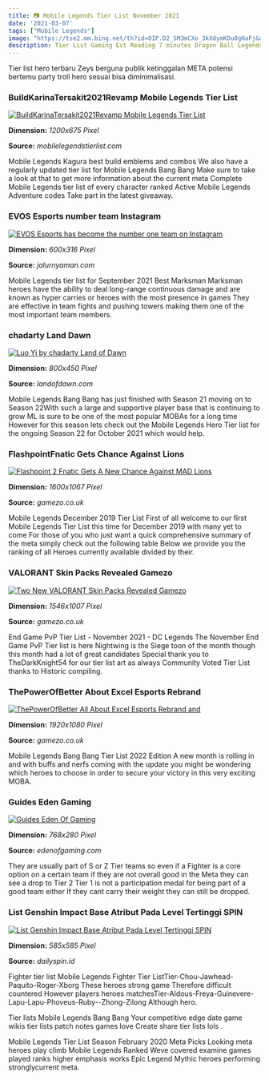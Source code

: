 ```yaml
---
title: 📷 Mobile Legends Tier List November 2021
date: '2021-03-07'
tags: ["Mobile Legends"]
image: "https://tse2.mm.bing.net/th?id=OIP.D2_SM3mCXo_3kXdymKDu0gHaFj&amp;pid=15.1"
description: Tier List Gaming Est Reading 7 minutes Dragon Ball Legends is a new mobile game from Bandai Namco set in the Dragon Ball universe The game features 3 vs 3 ba
---
```




Tier list hero terbaru Zeys berguna publik ketinggalan META potensi bertemu party troll hero sesuai bisa diminimalisasi.



### BuildKarinaTersakit2021Revamp Mobile Legends Tier List

[![BuildKarinaTersakit2021Revamp  Mobile Legends Tier List](https://www.mobilelegendstierlist.com/wp-content/uploads/2021/10/Build-Karina-Tersakit-2021-Revamp.jpg)](https://www.mobilelegendstierlist.com/wp-content/uploads/2021/10/Build-Karina-Tersakit-2021-Revamp.jpg)


**Dimension:** _1200x675 Pixel_ 

**Source:** _mobilelegendstierlist.com_ 


Mobile Legends Kagura best build emblems and combos We also have a regularly updated tier list for Mobile Legends Bang Bang Make sure to take a look at that to get more information about the current meta Complete Mobile Legends tier list of every character ranked Active Mobile Legends Adventure codes Take part in the latest giveaway.


### EVOS Esports number team Instagram 

[![EVOS Esports has become the number one team on Instagram ](https://game.jalurnyaman.com/wp-content/uploads/2021/11/EVOS-Esports-has-become-the-number-one-team-on-Instagram.jpeg)](https://game.jalurnyaman.com/wp-content/uploads/2021/11/EVOS-Esports-has-become-the-number-one-team-on-Instagram.jpeg)


**Dimension:** _600x316 Pixel_ 

**Source:** _jalurnyaman.com_ 


Mobile Legends tier list for September 2021 Best Marksman Marksman heroes have the ability to deal long-range continuous damage and are known as hyper carries or heroes with the most presence in games They are effective in team fights and pushing towers making them one of the most important team members.


###  chadarty Land Dawn

[![Luo Yi by chadarty  Land of Dawn](https://data.landofdawn.com/wp-content/uploads/2020/11/chang-e-cute-white-skin-800x450.jpg)](https://data.landofdawn.com/wp-content/uploads/2020/11/chang-e-cute-white-skin-800x450.jpg)


**Dimension:** _800x450 Pixel_ 

**Source:** _landofdawn.com_ 


Mobile Legends Bang Bang has just finished with Season 21 moving on to Season 22With such a large and supportive player base that is continuing to grow ML is sure to be one of the most popular MOBAs for a long time However for this season lets check out the Mobile Legends Hero Tier list for the ongoing Season 22 for October 2021 which would help.


### FlashpointFnatic Gets Chance Against Lions 

[![Flashpoint 2 Fnatic Gets A New Chance Against MAD Lions ](https://gamezo.co.uk/wp-content/uploads/2020/06/Fnatic-Victory-1.jpg)](https://gamezo.co.uk/wp-content/uploads/2020/06/Fnatic-Victory-1.jpg)


**Dimension:** _1600x1067 Pixel_ 

**Source:** _gamezo.co.uk_ 


Mobile Legends December 2019 Tier List First of all welcome to our first Mobile Legends Tier List this time for December 2019 with many yet to come For those of you who just want a quick comprehensive summary of the meta simply check out the following table Below we provide you the ranking of all Heroes currently available divided by their.


###  VALORANT Skin Packs Revealed Gamezo

[![Two New VALORANT Skin Packs Revealed  Gamezo](https://gamezo.co.uk/wp-content/uploads/2020/11/Emejt28XcAEidZZ.jpeg)](https://gamezo.co.uk/wp-content/uploads/2020/11/Emejt28XcAEidZZ.jpeg)


**Dimension:** _1546x1007 Pixel_ 

**Source:** _gamezo.co.uk_ 


End Game PvP Tier List - November 2021 - DC Legends The November End Game PvP Tier list is here Nightwing is the Siege toon of the month though this month had a lot of great candidates Special thank you to TheDarkKnight54 for our tier list art as always Community Voted Tier List thanks to Historic compiling.


### ThePowerOfBetter About Excel Esports Rebrand 

[![ThePowerOfBetter All About Excel Esports Rebrand and ](https://gamezo.co.uk/wp-content/uploads/2020/11/xl-1.jpg)](https://gamezo.co.uk/wp-content/uploads/2020/11/xl-1.jpg)


**Dimension:** _1920x1080 Pixel_ 

**Source:** _gamezo.co.uk_ 


Mobile Legends Bang Bang Tier List 2022 Edition A new month is rolling in and with buffs and nerfs coming with the update you might be wondering which heroes to choose in order to secure your victory in this very exciting MOBA.


### Guides Eden Gaming

[![Guides  Eden Of Gaming](https://edenofgaming.com/wp-content/uploads/2020/11/game2_header_image_updated-768x280.jpg)](https://edenofgaming.com/wp-content/uploads/2020/11/game2_header_image_updated-768x280.jpg)


**Dimension:** _768x280 Pixel_ 

**Source:** _edenofgaming.com_ 


They are usually part of S or Z Tier teams so even if a Fighter is a core option on a certain team if they are not overall good in the Meta they can see a drop to Tier 2 Tier 1 is not a participation medal for being part of a good team either If they cant carry their weight they can still be dropped.


### List Genshin Impact Base Atribut Pada Level Tertinggi SPIN

[![List Genshin Impact Base Atribut Pada Level Tertinggi  SPIN](https://dailyspin.id/wp-content/uploads/2021/02/genshin_17_4K-585x585.jpg)](https://dailyspin.id/wp-content/uploads/2021/02/genshin_17_4K-585x585.jpg)


**Dimension:** _585x585 Pixel_ 

**Source:** _dailyspin.id_ 



Fighter tier list Mobile Legends Fighter Tier ListTier-Chou-Jawhead-Paquito-Roger-Xborg These heroes strong game Therefore difficult countered However players heroes matchesTier-Aldous-Freya-Guinevere-Lapu-Lapu-Phoveus-Ruby--Zhong-Zilong Although hero.


Tier lists Mobile Legends Bang Bang Your competitive edge date game wikis tier lists patch notes games love Create share tier lists lols .


Mobile Legends Tier List Season February 2020 Meta Picks Looking meta heroes play climb Mobile Legends Ranked Weve covered examine games played ranks higher emphasis works Epic Legend Mythic heroes performing stronglycurrent meta.




